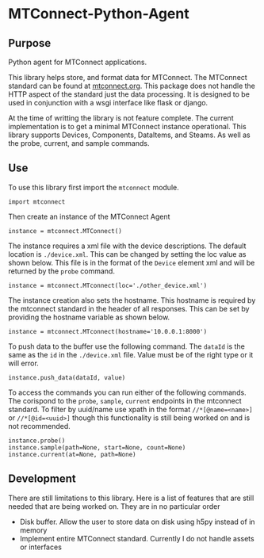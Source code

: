 # MTConnect-Python-Agent
## Purpose
Python agent for MTConnect applications.

This library helps store, and format data for MTConnect. The MTConnect standard can be found at [mtconnect.org](https://www.mtconnect.org). This package does not handle the HTTP aspect of the standard just the data processing. It is designed to be used in conjunction with a wsgi interface like flask or django.

At the time of writting the library is not feature complete. The current implementation is to get a minimal MTConnect instance operational. This library supports Devices, Components, DataItems, and Steams. As well as the probe, current, and sample commands.

## Use
To use this library first import the `mtconnect` module.

```
import mtconnect
```

Then create an instance of the MTConnect Agent

```
instance = mtconnect.MTConnect()
```


The instance requires a xml file with the device descriptions. The default location is `./device.xml`. This can be changed by setting the loc value as shown below. This file is in the format of the `Device` element xml and will be returned by the `probe` command.

```
instance = mtconnect.MTconnect(loc='./other_device.xml')
```


The instance creation also sets the hostname. This hostname is required by the mtconnect standard in the header of all responses. This can be set by providing the hostname variable as shown below.

```
instance = mtconnect.MTconnect(hostname='10.0.0.1:8000')
```


To push data to the buffer use the following command. The `dataId` is the same as the `id` in the `./device.xml` file. Value must be of the right type or it will error.
```
instance.push_data(dataId, value)
```

To access the commands you can run either of the following commands. The corispond to the `probe`, `sample`, `current` endpoints in the mtconnect standard. To filter by uuid/name use xpath in the format `//*[@name=<name>]` or `//*[@id=<uuid>]` though this functionality is still being worked on and is not recommended.

```
instance.probe()
instance.sample(path=None, start=None, count=None)
instance.current(at=None, path=None)
```

## Development

There are still limitations to this library. Here is a list of features that are still needed that are being worked on. They are in no particular order

* Disk buffer. Allow the user to store data on disk using h5py instead of in memory
* Implement entire MTConnect standard. Currently I do not handle assets or interfaces
